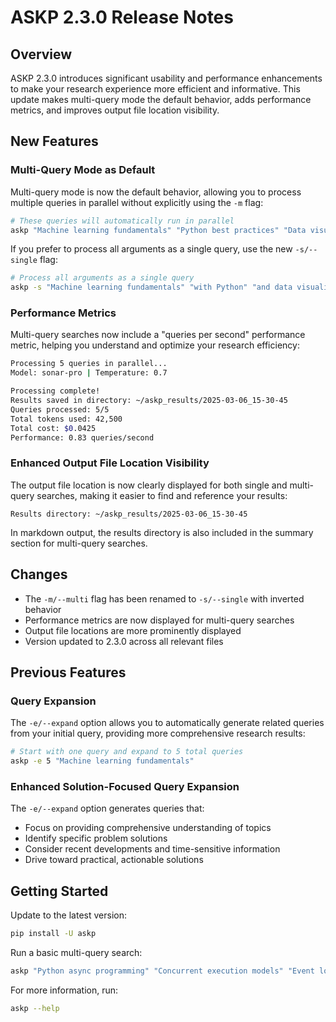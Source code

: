 # ASKP 2.3.0 Release Notes

## Overview

ASKP 2.3.0 introduces significant usability and performance enhancements to make your research experience more efficient and informative. This update makes multi-query mode the default behavior, adds performance metrics, and improves output file location visibility.

## New Features

### Multi-Query Mode as Default

Multi-query mode is now the default behavior, allowing you to process multiple queries in parallel without explicitly using the `-m` flag:

```bash
# These queries will automatically run in parallel
askp "Machine learning fundamentals" "Python best practices" "Data visualization techniques"
```

If you prefer to process all arguments as a single query, use the new `-s/--single` flag:

```bash
# Process all arguments as a single query
askp -s "Machine learning fundamentals" "with Python" "and data visualization"
```

### Performance Metrics

Multi-query searches now include a "queries per second" performance metric, helping you understand and optimize your research efficiency:

```bash
Processing 5 queries in parallel...
Model: sonar-pro | Temperature: 0.7

Processing complete!
Results saved in directory: ~/askp_results/2025-03-06_15-30-45
Queries processed: 5/5
Total tokens used: 42,500
Total cost: $0.0425
Performance: 0.83 queries/second
```

### Enhanced Output File Location Visibility

The output file location is now clearly displayed for both single and multi-query searches, making it easier to find and reference your results:

```
Results directory: ~/askp_results/2025-03-06_15-30-45
```

In markdown output, the results directory is also included in the summary section for multi-query searches.

## Changes

- The `-m/--multi` flag has been renamed to `-s/--single` with inverted behavior
- Performance metrics are now displayed for multi-query searches
- Output file locations are more prominently displayed
- Version updated to 2.3.0 across all relevant files

## Previous Features

### Query Expansion

The `-e/--expand` option allows you to automatically generate related queries from your initial query, providing more comprehensive research results:

```bash
# Start with one query and expand to 5 total queries
askp -e 5 "Machine learning fundamentals"
```

### Enhanced Solution-Focused Query Expansion

The `-e/--expand` option generates queries that:
- Focus on providing comprehensive understanding of topics
- Identify specific problem solutions
- Consider recent developments and time-sensitive information
- Drive toward practical, actionable solutions

## Getting Started

Update to the latest version:

```bash
pip install -U askp
```

Run a basic multi-query search:

```bash
askp "Python async programming" "Concurrent execution models" "Event loops explained"
```

For more information, run:

```bash
askp --help
